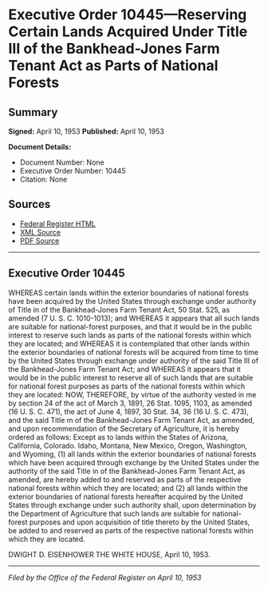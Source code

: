 # Executive Order 10445—Reserving Certain Lands Acquired Under Title III of the Bankhead-Jones Farm Tenant Act as Parts of National Forests

## Summary

**Signed:** April 10, 1953
**Published:** April 10, 1953

**Document Details:**
- Document Number: None
- Executive Order Number: 10445
- Citation: None

## Sources
- [Federal Register HTML](https://www.presidency.ucsb.edu/documents/executive-order-10445-reserving-certain-lands-acquired-under-title-iii-the-bankhead-jones)
- [XML Source](None)
- [PDF Source](None)

---

## Executive Order 10445

WHEREAS certain lands within the exterior boundaries of national forests have been acquired by the United States through exchange under authority of Title in of the Bankhead-Jones Farm Tenant Act, 50 Stat. 525, as amended (7 U. S. C. 1010-1013); and
WHEREAS it appears that all such lands are suitable for national-forest purposes, and that it would be in the public interest to reserve such lands as parts of the national forests within which they are located; and
WHEREAS it is contemplated that other lands within the exterior boundaries of national forests will be acquired from time to time by the United States through exchange under authority of the said Title III of the Bankhead-Jones Farm Tenant Act; and
WHEREAS it appears that it would be in the public interest to reserve all of such lands that are suitable for national forest purposes as parts of the national forests within which they are located:
NOW, THEREFORE, by virtue of the authority vested in me by section 24 of the act of March 3, 1891, 26 Stat. 1095, 1103, as amended (16 U. S. C. 471), the act of June 4, 1897, 30 Stat. 34, 36 (16 U. S. C. 473), and the said Title m of the Bankhead-Jones Farm Tenant Act, as amended, and upon recommendation of the Secretary of Agriculture, it is hereby ordered as follows:
Except as to lands within the States of Arizona, California, Colorado. Idaho, Montana, New Mexico, Oregon, Washington, and Wyoming, (1) all lands within the exterior boundaries of national forests which have been acquired through exchange by the United States under the authority of the said Title in of the Bankhead-Jones Farm Tenant Act, as amended, are hereby added to and reserved as parts of the respective national forests within which they are located; and (2) all lands within the exterior boundaries of national forests hereafter acquired by the United States through exchange under such authority shall, upon determination by the Department of Agriculture that such lands are suitable for national-forest purposes and upon acquisition of title thereto by the United States, be added to and reserved as parts of the respective national forests within which they are located.

DWIGHT D. EISENHOWER
THE WHITE HOUSE,
April 10, 1953.

---

*Filed by the Office of the Federal Register on April 10, 1953*
